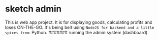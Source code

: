 # sketch admin
This is web app project. It is for displaying goods, calculating profits and loses ON-THE-GO. It's being belt using ```NodeJS for backend and a little spices from ```Python. 
####### running the admin system (dashboard)
